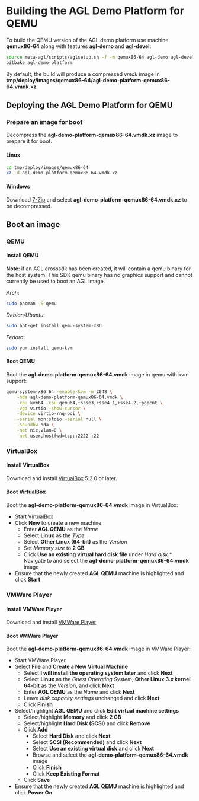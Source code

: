 # Building the AGL Demo Platform for QEMU

To build the QEMU version of the AGL demo platform use machine **qemux86-64** along with features **agl-demo** and **agl-devel**:

```bash
source meta-agl/scripts/aglsetup.sh -f -m qemux86-64 agl-demo agl-devel
bitbake agl-demo-platform
```

By default, the build will produce a compressed *vmdk* image in **tmp/deploy/images/qemux86-64/agl-demo-platform-qemux86-64.vmdk.xz**

## Deploying the AGL Demo Platform for QEMU

### Prepare an image for boot

Decompress the **agl-demo-platform-qemux86-64.vmdk.xz** image to prepare it for boot.

#### Linux

```bash
cd tmp/deploy/images/qemux86-64
xz -d agl-demo-platform-qemux86-64.vmdk.xz
```

#### Windows

Download [7-Zip](http://www.7-zip.org/) and select **agl-demo-platform-qemux86-64.vmdk.xz** to be decompressed.

## Boot an image

### QEMU

#### Install QEMU

**Note**: if an AGL crosssdk has been created, it will contain a qemu binary for the host system. This SDK qemu binary has no graphics support and cannot currently be used to boot an AGL image.

*Arch*:

```bash
sudo pacman -S qemu
```

*Debian/Ubuntu*:

```bash
sudo apt-get install qemu-system-x86
```

*Fedora*:

```bash
sudo yum install qemu-kvm
```

#### Boot QEMU

Boot the **agl-demo-platform-qemux86-64.vmdk** image in qemu with kvm support:

```bash
qemu-system-x86_64 -enable-kvm -m 2048 \
    -hda agl-demo-platform-qemux86-64.vmdk \
    -cpu kvm64 -cpu qemu64,+ssse3,+sse4.1,+sse4.2,+popcnt \
    -vga virtio -show-cursor \
    -device virtio-rng-pci \
    -serial mon:stdio -serial null \
    -soundhw hda \
    -net nic,vlan=0 \
    -net user,hostfwd=tcp::2222-:22
```

### VirtualBox

#### Install VirtualBox

Download and install [VirtualBox](https://www.virtualbox.org/wiki/Downloads) 5.2.0 or later.

#### Boot VirtualBox

Boot the **agl-demo-platform-qemux86-64.vmdk** image in VirtualBox:

* Start VirtualBox
* Click **New** to create a new machine
  * Enter **AGL QEMU** as the *Name*
  * Select **Linux** as the *Type*
  * Select **Other Linux (64-bit)** as the *Version*
  * Set *Memory size* to **2 GB**
  * Click **Use an existing virtual hard disk file** under *Hard disk*
        * Navigate to and select the **agl-demo-platform-qemux86-64.vmdk** image
* Ensure that the newly created **AGL QEMU** machine is highlighted and click **Start**

### VMWare Player

#### Install VMWare Player

Download and install [VMWare Player](https://www.vmware.com/products/player/playerpro-evaluation.html)

#### Boot VMWare Player

Boot the **agl-demo-platform-qemux86-64.vmdk** image in VMWare Player:

* Start VMWare Player
* Select **File** and **Create a New Virtual Machine**
  * Select **I will install the operating system later** and click **Next**
  * Select **Linux** as the *Guest Operating System*, **Other Linux 3.x kernel 64-bit** as the *Version*, and click **Next**
  * Enter **AGL QEMU** as the *Name* and click **Next**
  * Leave *disk capacity settings* unchanged and click **Next**
  * Click **Finish**
* Select/highlight **AGL QEMU** and click **Edit virtual machine settings**
  * Select/highlight **Memory** and click **2 GB**
  * Select/highlight **Hard Disk (SCSI)** and click **Remove**
  * Click **Add**
    * Select **Hard Disk** and click **Next**
    * Select **SCSI (Recommended)** and click **Next**
    * Select **Use an existing virtual disk** and click **Next**
    * Browse and select the **agl-demo-platform-qemux86-64.vmdk** image
    * Click **Finish**
    * Click **Keep Existing Format**
  * Click **Save**
* Ensure that the newly created **AGL QEMU** machine is highlighted and click **Power On**
